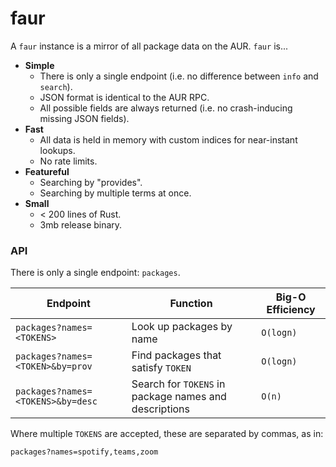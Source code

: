 # faur

A `faur` instance is a mirror of all package data on the AUR. `faur` is...

- **Simple**
  - There is only a single endpoint (i.e. no difference between `info` and `search`).
  - JSON format is identical to the AUR RPC.
  - All possible fields are always returned (i.e. no crash-inducing missing JSON fields).
- **Fast**
  - All data is held in memory with custom indices for near-instant lookups.
  - No rate limits.
- **Featureful**
  - Searching by "provides".
  - Searching by multiple terms at once.
- **Small**
  - < 200 lines of Rust.
  - 3mb release binary.

### API

There is only a single endpoint: `packages`.

| Endpoint                          | Function                                              | Big-O Efficiency |
| --------------------------------- | ----------------------------------------------------- | ---------------- |
| `packages?names=<TOKENS>`         | Look up packages by name                              | `O(logn)`        |
| `packages?names=<TOKEN>&by=prov`  | Find packages that satisfy `TOKEN`                    | `O(logn)`        |
| `packages?names=<TOKENS>&by=desc` | Search for `TOKENS` in package names and descriptions | `O(n)`           |

Where multiple `TOKENS` are accepted, these are separated by commas, as in:

```
packages?names=spotify,teams,zoom
```
